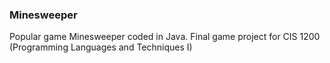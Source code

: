 ### Minesweeper
Popular game Minesweeper coded in Java. 
Final game project for CIS 1200 (Programming Languages and Techniques I)


